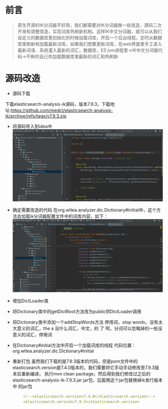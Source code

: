 # 前言
> 原生开源的IK分词器不好用，我们都需要对IK分词器做一些改造，源码二次开发和调整改造，实现词库热刷新机制。这样IK中文分词器，就可以从我们
  自定义的数据库里初始化的时候加载词库，开启一个后台线程，定时从数据库里刷新和加载最新词库，如果我们想要更新词库，在web界面里手工录入
  最新词语、系统灌入最新的词汇，数据库，ES jvm进程里->IK中文分词器代码->不断的自己热加载数据库里最新的词汇和热刷新

# 源码改造
- 源码下载

下载elasticsearch-analysis-ik源码，版本7.9.3，下载地址:https://github.com/medcl/elasticsearch-analysis-ik/archive/refs/tags/v7.9.3.zip

- 将源码导入到idea中
![ik分词器导入idea.jpg](./images/1.ik分词器导入idea.jpg)

- 确定需要改造的代码
在org.wltea.analyzer.dic.Dictionary#initial中，这个方法会加载ik分词器配置文件中的词库内容，如下：
![ik分词器源码改造位置initial方法](./images/2.ik分词器源码改造位置initial方法.jpg)

- 增加DictLoader类
  
- 将Dictionary类中的getDictRoot方法改为public供DictLoader调用

- 将Dictionary类中添加一个addStopWords方法
  停用词，stop words，没有太大意义的词汇，the a 没什么词汇，中文，的 了 呵，分词可以忽略掉的一些没意义的词汇，停用词
  
- 在Dictionary#initial⽅法中开启⼀个加载词库的线程
  代码位置：org.wltea.analyzer.dic.Dictionary#initial
  
- 重新打包
  虽然我们下载的是7.9.3版本的代码，但是pom文件中的elasticsearch.version是7.4.0版本的，我们需要将它手动手动修改至7.9.3版本后重新编译，
  执⾏mvn clean package，然后得到我们修改过之后的 elasticsearch-analysis-ik-7.9.3.jar jar包，后⾯⽤这个jar包替换掉ik发⾏版本中
  的jar包
```yaml
        <!--<elasticsearch.version>7.4.0</elasticsearch.version>-->
        <elasticsearch.version>7.9.3</elasticsearch.version>
```






